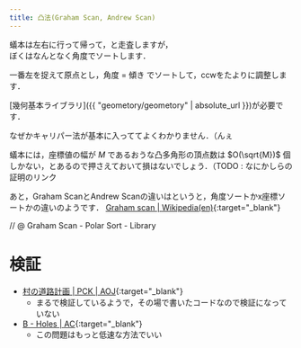 ```yaml
---
title: 凸法(Graham Scan, Andrew Scan)
---
```


蟻本は左右に行って帰って，と走査しますが，  
ぼくはなんとなく角度でソートします．

一番左を捉えて原点とし，角度 = 傾き でソートして，ccwをたよりに調整します．

[幾何基本ライブラリ]({{ "geometory/geometory" | absolute_url }})が必要です．

なぜかキャリパー法が基本に入っててよくわかりません．（んぇ

蟻本には，座標値の幅が $M$ であるおうな凸多角形の頂点数は $O(\sqrt{M})$ 個しかない，とあるので押さえておいて損はないでしょう．（TODO : なにかしらの証明のリンク

あと，Graham ScanとAndrew Scanの違いはというと，角度ソートかx座標ソートかの違いのようです． [Graham scan \| Wikipedia(en)](https://en.wikipedia.org/wiki/Graham_scan){:target="_blank"}

// @ Graham Scan - Polar Sort - Library

# 検証

* [村の道路計画 \| PCK \| AOJ](https://onlinejudge.u-aizu.ac.jp/status/users/luma/submissions/12/0342/judge/2473617/C++){:target="_blank"}
  * まるで検証しているようで，その場で書いたコードなので検証になっていない
* [B - Holes \| AC](https://beta.atcoder.jp/contests/agc021/submissions/2145093){:target="_blank"}
  * この問題はもっと低速な方法でいい


